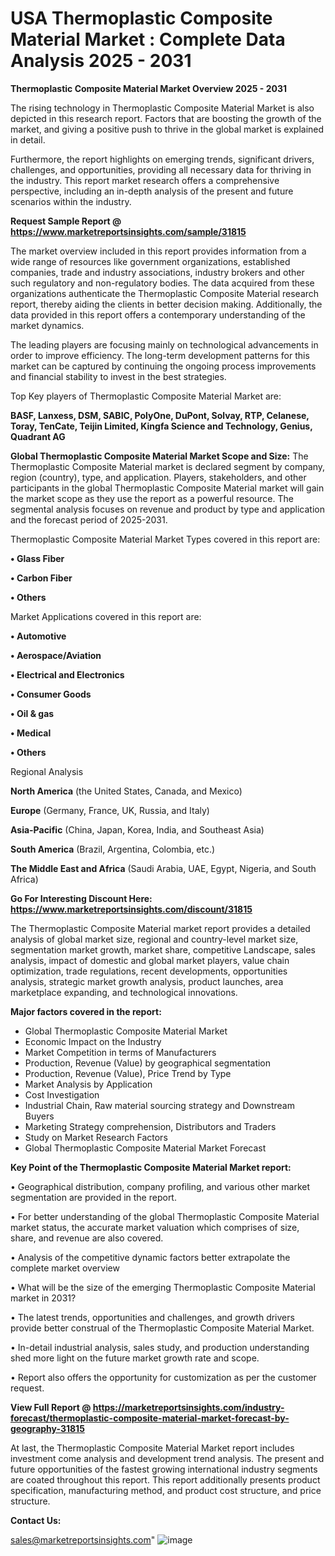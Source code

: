  # USA Thermoplastic Composite Material Market : Complete Data Analysis 2025 - 2031

<Strong> Thermoplastic Composite Material Market Overview 2025 - 2031</strong>

The rising technology in Thermoplastic Composite Material Market is also depicted in this research report. Factors that are boosting the growth of the market, and giving a positive push to thrive in the global market is explained in detail.

Furthermore, the report highlights on emerging trends, significant drivers, challenges, and opportunities, providing all necessary data for thriving in the industry. This report market research offers a comprehensive perspective, including an in-depth analysis of the present and future scenarios within the industry.

<strong>Request Sample Report @ <a href=https://www.marketreportsinsights.com/sample/31815>https://www.marketreportsinsights.com/sample/31815</a></strong>

The market overview included in this report provides information from a wide range of resources like government organizations, established companies, trade and industry associations, industry brokers and other such regulatory and non-regulatory bodies. The data acquired from these organizations authenticate the Thermoplastic Composite Material research report, thereby aiding the clients in better decision making. Additionally, the data provided in this report offers a contemporary understanding of the market dynamics.

The leading players are focusing mainly on technological advancements in order to improve efficiency. The long-term development patterns for this market can be captured by continuing the ongoing process improvements and financial stability to invest in the best strategies.

Top Key players of Thermoplastic Composite Material Market are:

<strong>BASF, Lanxess, DSM, SABIC, PolyOne, DuPont, Solvay, RTP, Celanese, Toray, TenCate, Teijin Limited, Kingfa Science and Technology, Genius, Quadrant AG</strong>

<strong><b>Global Thermoplastic Composite Material Market Scope and Size:</b></strong>
The Thermoplastic Composite Material market is declared segment by company, region (country), type, and application. Players, stakeholders, and other participants in the global Thermoplastic Composite Material market will gain the market scope as they use the report as a powerful resource. The segmental analysis focuses on revenue and product by type and application and the forecast period of 2025-2031.

Thermoplastic Composite Material Market Types covered in this report are:

<strong>• Glass Fiber

• Carbon Fiber

• Others</strong>

Market Applications covered in this report are:

<strong>• Automotive

• Aerospace/Aviation

• Electrical and Electronics

• Consumer Goods

• Oil & gas

• Medical

• Others</strong> 

Regional Analysis

<strong>North America</strong> (the United States, Canada, and Mexico)

<strong>Europe</strong> (Germany, France, UK, Russia, and Italy)

<strong>Asia-Pacific</strong> (China, Japan, Korea, India, and Southeast Asia)

<strong>South America</strong> (Brazil, Argentina, Colombia, etc.)

<strong>The Middle East and Africa</strong> (Saudi Arabia, UAE, Egypt, Nigeria, and South Africa)

<strong>Go For Interesting Discount Here: <a href=https://www.marketreportsinsights.com/discount/31815>https://www.marketreportsinsights.com/discount/31815</a></strong>

The Thermoplastic Composite Material market report provides a detailed analysis of global market size, regional and country-level market size, segmentation market growth, market share, competitive Landscape, sales analysis, impact of domestic and global market players, value chain optimization, trade regulations, recent developments, opportunities analysis, strategic market growth analysis, product launches, area marketplace expanding, and technological innovations.

<strong><b>Major factors covered in the report:</b></strong>
<ul>
  <li>Global Thermoplastic Composite Material Market </li>
  <li>Economic Impact on the Industry</li>
  <li>Market Competition in terms of Manufacturers</li>
  <li>Production, Revenue (Value) by geographical segmentation</li>
  <li>Production, Revenue (Value), Price Trend by Type</li>
  <li>Market Analysis by Application</li>
  <li>Cost Investigation</li>
  <li>Industrial Chain, Raw material sourcing strategy and Downstream Buyers</li>
  <li>Marketing Strategy comprehension, Distributors and Traders</li>
  <li>Study on Market Research Factors</li>
  <li>Global Thermoplastic Composite Material Market Forecast</li>
</ul>

<strong><b>Key Point of the Thermoplastic Composite Material Market report:</b></strong>

• Geographical distribution, company profiling, and various other market segmentation are provided in the report.

• For better understanding of the global Thermoplastic Composite Material market status, the accurate market valuation which comprises of size, share, and revenue are also covered.

• Analysis of the competitive dynamic factors better extrapolate the complete market overview

• What will be the size of the emerging Thermoplastic Composite Material market in 2031?

• The latest trends, opportunities and challenges, and growth drivers provide better construal of the Thermoplastic Composite Material Market.

• In-detail industrial analysis, sales study, and production understanding shed more light on the future market growth rate and scope.

• Report also offers the opportunity for customization as per the customer request.

<strong><b>View Full Report @ <a href=https://marketreportsinsights.com/industry-forecast/thermoplastic-composite-material-market-forecast-by-geography-31815>https://marketreportsinsights.com/industry-forecast/thermoplastic-composite-material-market-forecast-by-geography-31815</a></b></strong>


At last, the Thermoplastic Composite Material Market report includes investment come analysis and development trend analysis. The present and future opportunities of the fastest growing international industry segments are coated throughout this report. This report additionally presents product specification, manufacturing method, and product cost structure, and price structure.

<strong>Contact Us:</strong>

sales@marketreportsinsights.com"
![image](https://github.com/user-attachments/assets/f1bcc791-e272-4e65-b248-cb4c9d409dbc)
